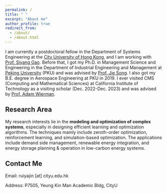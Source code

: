 ```yaml
---
permalink: /
title: " "
excerpt: "About me"
author_profile: true
redirect_from: 
  - /about/
  - /about.html
---
```


I am currently a postdoctoral fellow in the Department of Systems Engineering at the [City University of Hong Kong](https://www.cityu.edu.hk/), and I am working with [Prof. Siyang Gao](https://www.cityu.edu.hk/stfprofile/siyangao.htm). Before that, I got my Ph.D. in Management Science and Engineering in the Department of Industrial Engineering and Management at [Peking University](https://english.pku.edu.cn/) (PKU) and was advised by [Prof. Jie Song](http://www2.coe.pku.edu.cn/faculty/songjie/indexen.html). I also got my B.E. degree in Aerospace Engineering at PKU in 2019. I ever visited CMS (Computing and Mathematical Sciences) at California Institute of Technology as a visiting scholar (Dec. 2022-Dec. 2023) and was advised by [Prof. Adam Wierman](https://adamwierman.com/).

## Research Area
My research interests lie in the **modeling and optimization of complex systems**, especially in designing efficient learning and optimization algorithms. The techniques mainly include zeroth-order optimization, reinforcement learning, and simulation-based optimization. The applications include demand side management, renewable energy integration, and energy storage planning & operation in low-carbon energy systems.

## Contact Me
Email: ruiyajin [at] cityu.edu.hk

Address: P7505, Yeung Kin Man Academic Bldg, CityU
